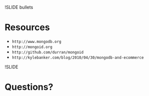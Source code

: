 !SLIDE bullets

# Resources

* `http://www.mongodb.org`
* `http://mongoid.org`
* `http://github.com/durran/mongoid`
* `http://kylebanker.com/blog/2010/04/30/mongodb-and-ecommerce`

!SLIDE

# Questions?
